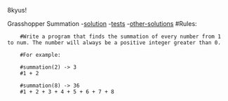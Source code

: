 8kyus!

Grasshopper Summation
    -[solution](./8kyujs/grasshopper-summation.js)
    -[tests](./8kyujs/grasshopper-summation.test)
    -[other-solutions](https://www.codewars.com/kata/55d24f55d7dd296eb9000030)
    #Rules:

        #Write a program that finds the summation of every number from 1 to num. The number will always be a positive integer greater than 0.

        #For example:

        #summation(2) -> 3
        #1 + 2

        #summation(8) -> 36
        #1 + 2 + 3 + 4 + 5 + 6 + 7 + 8